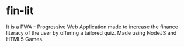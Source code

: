 # fin-lit

It is a PWA - Progressive Web Application made to increase the finance literacy of the user by offering a tailored quiz. Made using NodeJS and HTML5 Games.
